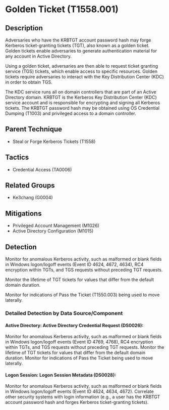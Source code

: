 # Golden Ticket (T1558.001)

## Description
Adversaries who have the KRBTGT account password hash may forge Kerberos ticket-granting tickets (TGT), also known as a golden ticket. Golden tickets enable adversaries to generate authentication material for any account in Active Directory. 

Using a golden ticket, adversaries are then able to request ticket granting service (TGS) tickets, which enable access to specific resources. Golden tickets require adversaries to interact with the Key Distribution Center (KDC) in order to obtain TGS.

The KDC service runs all on domain controllers that are part of an Active Directory domain. KRBTGT is the Kerberos Key Distribution Center (KDC) service account and is responsible for encrypting and signing all Kerberos tickets. The KRBTGT password hash may be obtained using OS Credential Dumping (T1003) and privileged access to a domain controller.

## Parent Technique
- Steal or Forge Kerberos Tickets (T1558)

## Tactics
- Credential Access (TA0006)

## Related Groups
- Ke3chang (G0004)

## Mitigations
- Privileged Account Management (M1026)
- Active Directory Configuration (M1015)

## Detection
Monitor for anomalous Kerberos activity, such as malformed or blank fields in Windows logon/logoff events (Event ID 4624, 4672, 4634), RC4 encryption within TGTs, and TGS requests without preceding TGT requests.

Monitor the lifetime of TGT tickets for values that differ from the default domain duration.

Monitor for indications of Pass the Ticket (T1550.003) being used to move laterally. 


### Detailed Detection by Data Source/Component
#### Active Directory: Active Directory Credential Request (DS0026): 
Monitor for anomalous Kerberos activity, such as malformed or blank fields in Windows logon/logoff events (Event ID 4769, 4768), RC4 encryption within TGTs, and TGS requests without preceding TGT requests. Monitor the lifetime of TGT tickets for values that differ from the default domain duration. Monitor for indications of Pass the Ticket being used to move laterally.

#### Logon Session: Logon Session Metadata (DS0028): 
Monitor for anomalous Kerberos activity, such as malformed or blank fields in Windows logon/logoff events (Event ID 4624, 4634, 4672). Correlate other security systems with login information (e.g., a user has the KRBTGT account password hash and forges Kerberos ticket-granting tickets). 

